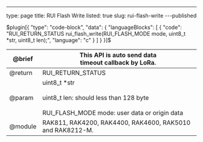 ---
type: page
title: RUI Flash Write
listed: true
slug: rui-flash-write
---published

$plugin[{
    "type": "code-block",
    "data": {
        "languageBlocks": [
            {
                "code": "RUI_RETURN_STATUS rui_flash_write(RUI_FLASH_MODE mode, uint8_t *str, uint8_t len);",
                "language": "c"
            }
        ]
    }
}]$

| @brief | This API is auto send data<br>timeout callback by LoRa. | 
| ---- | ---- | 
| @return | RUI_RETURN_STATUS | 
| @param | uint8_t *str<br><br>                    uint8_t len: should less than 128 byte<br><br>                    RUI_FLASH_MODE mode: user data or origin data | 
| @module | RAK811, RAK4200, RAK4400, RAK4600, RAK5010 and RAK8212-M. | 


